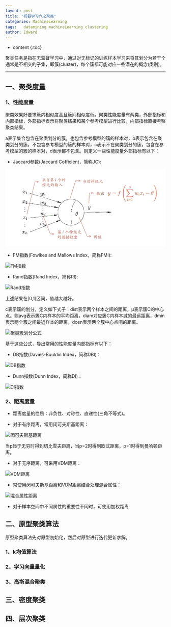 ```yaml
---
layout: post
title: "机器学习六之聚类"
categories: MachineLearning
tags:   datamining machineLearning clustering
author: Edward
---
```


* content
{:toc}

聚类任务是指在无监督学习中，通过对无标记的训练样本学习来将其划分为若干个通常是不相交的子集，即簇(cluster)，每个簇都可能对应一些潜在的概念(类别)。


--------------------

## 一、聚类度量

### 1、性能度量

聚类效果好要求簇内相似度高且簇间相似度低。聚类性能度量有两类，外部指标和内部指标，外部指标表示将聚类结果和某个参考模型进行比较，内部指标直接考察聚类结果。

a表示集合包含在聚类划分的簇，也包含参考模型的簇的样本对，b表示包含在聚类划分的簇，不包含参考模型的簇的样本对，c表示不在聚类划分的簇，包含在参考模型的簇的样本对，d表示都不包含。则定义一些性能度量外部指标有以下：

- Jaccard参数(Jaccard Cofficient，简称JC):

![Jaccard参数](https://raw.githubusercontent.com/isEdwardTang/Blog/gh-pages/images/m-pmodel.png)

- FM指数(Fowlkes and Mallows Index，简称FMI):

![FM指数]()

- Rand指数(Rand Index，简称RI):

![Rand指数]()

上述结果在[0,1]区间，值越大越好。

c表示簇的划分，定义如下式子：dist表示两个样本之间的距离，&mu;表示簇C的中心点。则avg表示簇C内样本的平均距离，diam对应簇C内样本减的最远距离，dmin表示两个簇之间最近样本的距离，dcen表示两个簇中心点间的距离。

![聚类簇划分公式]()

基于这些公式，导出常用的性能度量内部指标有以下：

- DB指数(Davies-Bouldin Index，简称DBI)：

![DB指数]()

- Dunn指数(Dunn Index，简称DI)：

![DI指数]()

### 2、距离度量

- 距离度量的性质：非负性、对称性、直递性(三角不等式)。

- 对于有序距离，常用闵可夫斯基距离：

![闵可夫斯基距离]()

当p趋于无穷时得到切比雪夫距离，当p=2时得到欧式距离，p=1时得到曼哈顿距离。

- 对于无序距离，可采用VDM距离：

![VDM距离]()

- 常使用闵可夫斯基距离和VDM距离结合处理混合属性：

![混合属性距离]()

- 对于样本空间中不同属性的重要性不同时，可使用加权距离

## 二、原型聚类算法

原型聚类算法先对原型初始化，然后对原型进行迭代更新求解。

### 1、k均值算法

### 2、学习向量量化

### 3、高斯混合聚类

## 三、密度聚类

## 四、层次聚类



